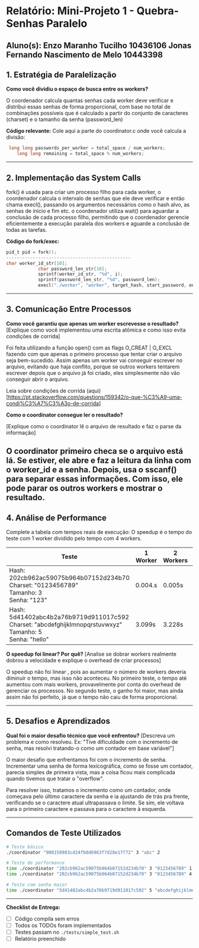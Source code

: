 # Relatório: Mini-Projeto 1 - Quebra-Senhas Paralelo

**Aluno(s):** Enzo Maranho Tucilho 10436106 Jonas Fernando Nascimento de Melo 10443398
---

## 1. Estratégia de Paralelização


**Como você dividiu o espaço de busca entre os workers?**

O coordenador calcula quantas senhas cada worker deve verificar e distribui essas senhas de forma proporcional, com base no total de combinações possíveis que é calculado a partir do conjunto de caracteres (charset) e o tamanho da senha (password_len)

**Código relevante:** Cole aqui a parte do coordinator.c onde você calcula a divisão:
```c
 long long passwords_per_worker = total_space / num_workers;
    long long remaining = total_space % num_workers;
```

---

## 2. Implementação das System Calls

fork() é usada para criar um processo filho para cada worker, o coordenador calcula o intervalo de senhas que ele deve verificar e então chama execl(), passando os argumentos necessários como o hash alvo, as senhas de início e fim etc. o coordenador utiliza wait() para aguardar a conclusão de cada processo filho, permitindo que o coordenador gerencie eficientemente a execução paralela dos workers e aguarde a conclusão de todas as tarefas.

**Código do fork/exec:**
```c
pid_t pid = fork();
-----------------------------------------------
char worker_id_str[10];
            char password_len_str[10];
            sprintf(worker_id_str, "%d", i);
            sprintf(password_len_str, "%d", password_len);
            execl("./worker", "worker", target_hash, start_password, end_password, charset, password_len_str, worker_id_str, (char *)NULL);
```

---

## 3. Comunicação Entre Processos

**Como você garantiu que apenas um worker escrevesse o resultado?**
[Explique como você implementou uma escrita atômica e como isso evita condições de corrida]

Foi feita utilizando a função open() com as flags O_CREAT | O_EXCL fazendo com que apenas o primeiro processo que tentar criar o arquivo seja bem-sucedido. Assim apenas um worker vai conseguir escrever no arquivo, evitando que haja conflito, porque se outros workers tentarem escrever depois que o arquivo já foi criado, eles simplesmente não vão conseguir abrir o arquivo.

Leia sobre condições de corrida (aqui)[https://pt.stackoverflow.com/questions/159342/o-que-%C3%A9-uma-condi%C3%A7%C3%A3o-de-corrida]

**Como o coordinator consegue ler o resultado?**

[Explique como o coordinator lê o arquivo de resultado e faz o parse da informação]

O coordinator primeiro checa se o arquivo está lá. Se estiver, ele abre e faz a leitura da linha com o worker_id e a senha. Depois, usa o sscanf() para separar essas informações. Com isso, ele pode parar os outros workers e mostrar o resultado.
---

## 4. Análise de Performance
Complete a tabela com tempos reais de execução:
O speedup é o tempo do teste com 1 worker dividido pelo tempo com 4 workers.

| Teste | 1 Worker | 2 Workers | 4 Workers | Speedup (4w) |
|-------|----------|-----------|-----------|--------------|
| Hash: 202cb962ac59075b964b07152d234b70<br>Charset: "0123456789"<br>Tamanho: 3<br>Senha: "123" | 0.004.s | 0.005s | 0.006s | 0.67 |
| Hash: 5d41402abc4b2a76b9719d911017c592<br>Charset: "abcdefghijklmnopqrstuvwxyz"<br>Tamanho: 5<br>Senha: "hello" | 3.099s | 3.228s | 0.433s | 7.15 |

**O speedup foi linear? Por quê?**
[Analise se dobrar workers realmente dobrou a velocidade e explique o overhead de criar processos]

O speedup não foi linear , pois ao aumentar o número de workers deveria diminuir o tempo, mas isso não aconteceu. No primeiro teste, o tempo até aumentou com mais workers, provavelmente por conta do overhead de gerenciar os processos. No segundo teste, o ganho foi maior, mas ainda assim não foi perfeito, já que o tempo não caiu de forma proporcional.

---

## 5. Desafios e Aprendizados
**Qual foi o maior desafio técnico que você enfrentou?**
[Descreva um problema e como resolveu. Ex: "Tive dificuldade com o incremento de senha, mas resolvi tratando-o como um contador em base variável"]

O maior desafio que enfrentamos foi com o incremento de senha. Incrementar uma senha de forma lexicográfica, como se fosse um contador, parecia simples de primeira vista, mas a coisa ficou mais complicada quando tivemos que tratar o "overflow".

Para resolver isso, tratamos o incremento como um contador, onde começava pelo último caractere da senha e ia ajustando de trás pra frente, verificando se o caractere atual ultrapassava o limite. Se sim, ele voltava para o primeiro caractere e passava para o caractere à esquerda.

---

## Comandos de Teste Utilizados

```bash
# Teste básico
./coordinator "900150983cd24fb0d6963f7d28e17f72" 3 "abc" 2

# Teste de performance
time ./coordinator "202cb962ac59075b964b07152d234b70" 3 "0123456789" 1
time ./coordinator "202cb962ac59075b964b07152d234b70" 3 "0123456789" 4

# Teste com senha maior
time ./coordinator "5d41402abc4b2a76b9719d911017c592" 5 "abcdefghijklmnopqrstuvwxyz" 4
```
---

**Checklist de Entrega:**
- [ ] Código compila sem erros
- [ ] Todos os TODOs foram implementados
- [ ] Testes passam no `./tests/simple_test.sh`
- [ ] Relatório preenchido
